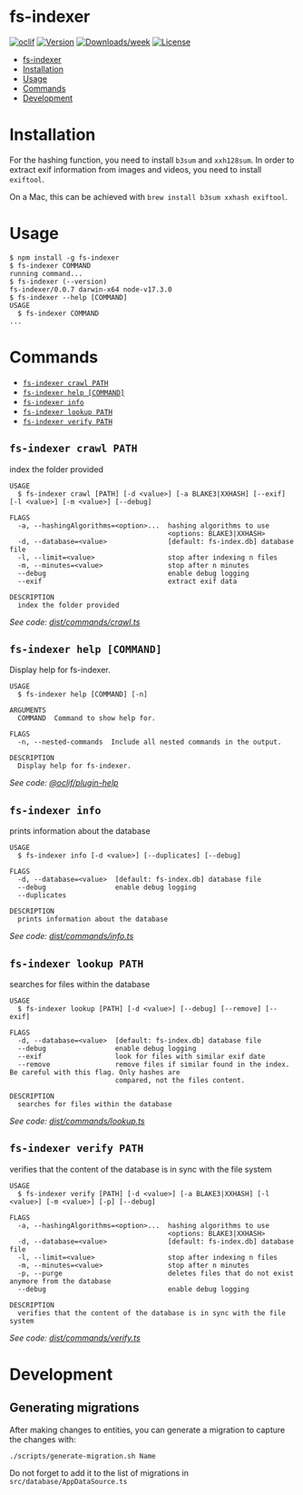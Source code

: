 # fs-indexer

[![oclif](https://img.shields.io/badge/cli-oclif-brightgreen.svg)](https://oclif.io)
[![Version](https://img.shields.io/npm/v/fs-indexer.svg)](https://npmjs.org/package/fs-indexer)
[![Downloads/week](https://img.shields.io/npm/dw/fs-indexer.svg)](https://npmjs.org/package/fs-indexer)
[![License](https://img.shields.io/npm/l/fs-indexer.svg)](https://github.com/hwaterke/fs-indexer/blob/master/package.json)

<!-- toc -->
* [fs-indexer](#fs-indexer)
* [Installation](#installation)
* [Usage](#usage)
* [Commands](#commands)
* [Development](#development)
<!-- tocstop -->

# Installation

For the hashing function, you need to install `b3sum` and `xxh128sum`. In order
to extract exif information from images and videos, you need to install
`exiftool`.

On a Mac, this can be achieved with `brew install b3sum xxhash exiftool`.

# Usage

<!-- usage -->
```sh-session
$ npm install -g fs-indexer
$ fs-indexer COMMAND
running command...
$ fs-indexer (--version)
fs-indexer/0.0.7 darwin-x64 node-v17.3.0
$ fs-indexer --help [COMMAND]
USAGE
  $ fs-indexer COMMAND
...
```
<!-- usagestop -->

# Commands

<!-- commands -->
* [`fs-indexer crawl PATH`](#fs-indexer-crawl-path)
* [`fs-indexer help [COMMAND]`](#fs-indexer-help-command)
* [`fs-indexer info`](#fs-indexer-info)
* [`fs-indexer lookup PATH`](#fs-indexer-lookup-path)
* [`fs-indexer verify PATH`](#fs-indexer-verify-path)

## `fs-indexer crawl PATH`

index the folder provided

```
USAGE
  $ fs-indexer crawl [PATH] [-d <value>] [-a BLAKE3|XXHASH] [--exif] [-l <value>] [-m <value>] [--debug]

FLAGS
  -a, --hashingAlgorithms=<option>...  hashing algorithms to use
                                       <options: BLAKE3|XXHASH>
  -d, --database=<value>               [default: fs-index.db] database file
  -l, --limit=<value>                  stop after indexing n files
  -m, --minutes=<value>                stop after n minutes
  --debug                              enable debug logging
  --exif                               extract exif data

DESCRIPTION
  index the folder provided
```

_See code: [dist/commands/crawl.ts](https://github.com/hwaterke/fs-indexer/blob/v0.0.7/dist/commands/crawl.ts)_

## `fs-indexer help [COMMAND]`

Display help for fs-indexer.

```
USAGE
  $ fs-indexer help [COMMAND] [-n]

ARGUMENTS
  COMMAND  Command to show help for.

FLAGS
  -n, --nested-commands  Include all nested commands in the output.

DESCRIPTION
  Display help for fs-indexer.
```

_See code: [@oclif/plugin-help](https://github.com/oclif/plugin-help/blob/v5.1.12/src/commands/help.ts)_

## `fs-indexer info`

prints information about the database

```
USAGE
  $ fs-indexer info [-d <value>] [--duplicates] [--debug]

FLAGS
  -d, --database=<value>  [default: fs-index.db] database file
  --debug                 enable debug logging
  --duplicates

DESCRIPTION
  prints information about the database
```

_See code: [dist/commands/info.ts](https://github.com/hwaterke/fs-indexer/blob/v0.0.7/dist/commands/info.ts)_

## `fs-indexer lookup PATH`

searches for files within the database

```
USAGE
  $ fs-indexer lookup [PATH] [-d <value>] [--debug] [--remove] [--exif]

FLAGS
  -d, --database=<value>  [default: fs-index.db] database file
  --debug                 enable debug logging
  --exif                  look for files with similar exif date
  --remove                remove files if similar found in the index. Be careful with this flag. Only hashes are
                          compared, not the files content.

DESCRIPTION
  searches for files within the database
```

_See code: [dist/commands/lookup.ts](https://github.com/hwaterke/fs-indexer/blob/v0.0.7/dist/commands/lookup.ts)_

## `fs-indexer verify PATH`

verifies that the content of the database is in sync with the file system

```
USAGE
  $ fs-indexer verify [PATH] [-d <value>] [-a BLAKE3|XXHASH] [-l <value>] [-m <value>] [-p] [--debug]

FLAGS
  -a, --hashingAlgorithms=<option>...  hashing algorithms to use
                                       <options: BLAKE3|XXHASH>
  -d, --database=<value>               [default: fs-index.db] database file
  -l, --limit=<value>                  stop after indexing n files
  -m, --minutes=<value>                stop after n minutes
  -p, --purge                          deletes files that do not exist anymore from the database
  --debug                              enable debug logging

DESCRIPTION
  verifies that the content of the database is in sync with the file system
```

_See code: [dist/commands/verify.ts](https://github.com/hwaterke/fs-indexer/blob/v0.0.7/dist/commands/verify.ts)_
<!-- commandsstop -->

# Development

## Generating migrations

After making changes to entities, you can generate a migration to capture the
changes with:

```shell
./scripts/generate-migration.sh Name
```

Do not forget to add it to the list of migrations in
`src/database/AppDataSource.ts`
